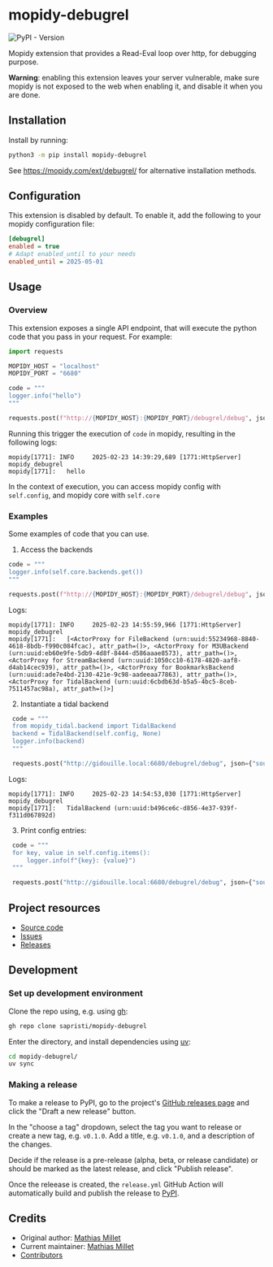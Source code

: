 # mopidy-debugrel

![PyPI - Version](https://img.shields.io/pypi/v/mopidy-debugrel?link=https://pypi.org/p/mopidy-debugrel)

Mopidy extension that provides a Read-Eval loop over http, for debugging purpose.

**Warning**: enabling this extension leaves your server vulnerable, make sure mopidy is not exposed to the web when enabling it, and disable it when you are done.


## Installation

Install by running:

```sh
python3 -m pip install mopidy-debugrel
```

See https://mopidy.com/ext/debugrel/ for alternative installation methods.


## Configuration

This extension is disabled by default. To enable it, add the following to your mopidy configuration file:

```ini
[debugrel]
enabled = true
# Adapt enabled_until to your needs
enabled_until = 2025-05-01
```

## Usage

### Overview

This extension exposes a single API endpoint, that will execute the python code that you pass in your request. For example:

```python
import requests

MOPIDY_HOST = "localhost"
MOPIDY_PORT = "6680"

code = """
logger.info("hello")
"""

requests.post(f"http://{MOPIDY_HOST}:{MOPIDY_PORT}/debugrel/debug", json={"source": code})
```

Running this trigger the execution of `code` in mopidy, resulting in the following logs:
```
mopidy[1771]: INFO     2025-02-23 14:39:29,689 [1771:HttpServer] mopidy_debugrel
mopidy[1771]:   hello
```

In the context of execution, you can access mopidy config with `self.config`, and mopidy core with `self.core`

### Examples

Some examples of code that you can use.

1. Access the backends

  ```python
  code = """
  logger.info(self.core.backends.get())
  """

  requests.post(f"http://{MOPIDY_HOST}:{MOPIDY_PORT}/debugrel/debug", json={"source": code})
  ```

  Logs:
  ```
  mopidy[1771]: INFO     2025-02-23 14:55:59,966 [1771:HttpServer] mopidy_debugrel
  mopidy[1771]:   [<ActorProxy for FileBackend (urn:uuid:55234968-8840-4618-8bdb-f990c084fcac), attr_path=()>, <ActorProxy for M3UBackend (urn:uuid:eb60e9fe-5db9-4d8f-8444-d586aaae8573), attr_path=()>, <ActorProxy for StreamBackend (urn:uuid:1050cc10-6178-4820-aaf8-d4ab14cec939), attr_path=()>, <ActorProxy for BookmarksBackend (urn:uuid:ade7e4bd-2130-421e-9c98-aadeeaa77863), attr_path=()>, <ActorProxy for TidalBackend (urn:uuid:6cbdb63d-b5a5-4bc5-8ceb-7511457ac98a), attr_path=()>]
  ```


2. Instantiate a tidal backend

 ```python
  code = """
  from mopidy_tidal.backend import TidalBackend
  backend = TidalBackend(self.config, None)
  logger.info(backend)
  """

  requests.post("http://gidouille.local:6680/debugrel/debug", json={"source": code})  ```
  ```

  Logs:
  ```
  mopidy[1771]: INFO     2025-02-23 14:54:53,030 [1771:HttpServer] mopidy_debugrel
  mopidy[1771]:   TidalBackend (urn:uuid:b496ce6c-d856-4e37-939f-f311d067892d)
  ```

3. Print config entries:
 ```python
  code = """
  for key, value in self.config.items():
      logger.info(f"{key}: {value}")
  """

  requests.post("http://gidouille.local:6680/debugrel/debug", json={"source": code})  ```
  ```

## Project resources

- [Source code](https://github.com/sapristi/mopidy-debugrel)
- [Issues](https://github.com/sapristi/mopidy-debugrel/issues)
- [Releases](https://github.com/sapristi/mopidy-debugrel/releases)


## Development

### Set up development environment

Clone the repo using, e.g. using [gh](https://cli.github.com/):

```sh
gh repo clone sapristi/mopidy-debugrel
```

Enter the directory, and install dependencies using [uv](https://docs.astral.sh/uv/):

```sh
cd mopidy-debugrel/
uv sync
```

### Making a release

To make a release to PyPI, go to the project's [GitHub releases
page](https://github.com/sapristi/mopidy-debugrel/releases)
and click the "Draft a new release" button.

In the "choose a tag" dropdown, select the tag you want to release or create a
new tag, e.g. `v0.1.0`. Add a title, e.g. `v0.1.0`, and a description of the changes.

Decide if the release is a pre-release (alpha, beta, or release candidate) or
should be marked as the latest release, and click "Publish release".

Once the releease is created, the `release.yml` GitHub Action will automatically
build and publish the release to
[PyPI](https://pypi.org/project/mopidy-debugrel/).


## Credits

- Original author: [Mathias Millet](https://github.com/sapristi)
- Current maintainer: [Mathias Millet](https://github.com/sapristi)
- [Contributors](https://github.com/sapristi/mopidy-debugrel/graphs/contributors)
